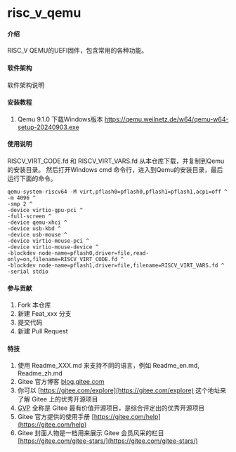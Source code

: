 # risc_v_qemu

#### 介绍
RISC_V QEMU的UEFI固件，包含常用的各种功能。

#### 软件架构
软件架构说明


#### 安装教程

1.  Qemu 9.1.0
下载Windows版本  https://qemu.weilnetz.de/w64/qemu-w64-setup-20240903.exe

#### 使用说明

RISCV_VIRT_CODE.fd 和 RISCV_VIRT_VARS.fd 从本仓库下载，并复制到Qemu的安装目录。
然后打开Windows cmd 命令行，进入到Qemu的安装目录，最后运行下面的命令。

```
qemu-system-riscv64 -M virt,pflash0=pflash0,pflash1=pflash1,acpi=off ^
-m 4096 ^
-smp 2 ^
-device virtio-gpu-pci ^
-full-screen ^
-device qemu-xhci ^
-device usb-kbd ^
-device usb-mouse ^
-device virtio-mouse-pci ^
-device virtio-mouse-device ^
-blockdev node-name=pflash0,driver=file,read-only=on,filename=RISCV_VIRT_CODE.fd ^
-blockdev node-name=pflash1,driver=file,filename=RISCV_VIRT_VARS.fd ^
-serial stdio
```

#### 参与贡献

1.  Fork 本仓库
2.  新建 Feat_xxx 分支
3.  提交代码
4.  新建 Pull Request


#### 特技

1.  使用 Readme\_XXX.md 来支持不同的语言，例如 Readme\_en.md, Readme\_zh.md
2.  Gitee 官方博客 [blog.gitee.com](https://blog.gitee.com)
3.  你可以 [https://gitee.com/explore](https://gitee.com/explore) 这个地址来了解 Gitee 上的优秀开源项目
4.  [GVP](https://gitee.com/gvp) 全称是 Gitee 最有价值开源项目，是综合评定出的优秀开源项目
5.  Gitee 官方提供的使用手册 [https://gitee.com/help](https://gitee.com/help)
6.  Gitee 封面人物是一档用来展示 Gitee 会员风采的栏目 [https://gitee.com/gitee-stars/](https://gitee.com/gitee-stars/)
